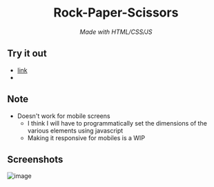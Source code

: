 <h1 align="center">Rock-Paper-Scissors</h1>

<p align="center"><i>Made with HTML/CSS/JS</i></p>

## Try it out

- [link](https://riboney-hobby-projects.github.io/Rock-Paper-Scissors-Demo/) 
- 

## Note

- Doesn't work for mobile screens
  - I think I will have to programmatically set the dimensions of the various elements using javascript
  - Making it responsive for mobiles is a WIP

## Screenshots

![image](https://user-images.githubusercontent.com/14286113/160484750-4f446036-64d5-4951-956f-7e47999e5b4b.png)


